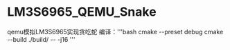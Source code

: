 # LM3S6965_QEMU_Snake
qemu模拟LM3S6965实现贪吃蛇
编译：'''bash
cmake --preset debug
cmake --build ./build/ -- -j16
'''